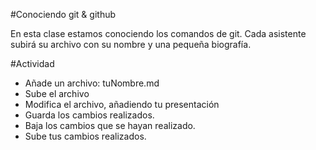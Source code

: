 #Conociendo git & github

En esta clase estamos conociendo los comandos de git.
Cada asistente subirá su archivo con su nombre y una pequeña biografía.

#Actividad
- Añade un archivo: tuNombre.md
- Sube el archivo
- Modifica el archivo, añadiendo tu presentación
- Guarda los cambios realizados. 
- Baja los cambios que se hayan realizado.
- Sube tus cambios realizados.
